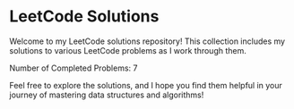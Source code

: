 # LeetCode Solutions

Welcome to my LeetCode solutions repository! This collection includes my solutions to various LeetCode problems as I work through them.

Number of Completed Problems: 7

Feel free to explore the solutions, and I hope you find them helpful in your journey of mastering data structures and algorithms!
